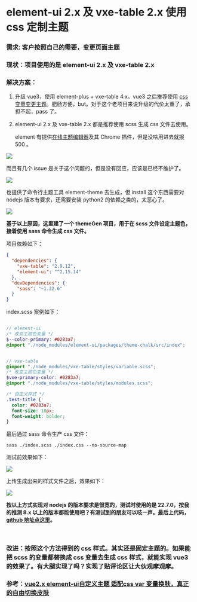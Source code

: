 # element-ui 2.x 及 vxe-table 2.x 使用 css 定制主题

### 需求: 客户按照自己的需要，变更页面主题

### 现状：项目使用的是 element-ui 2.x 及 vxe-table 2.x

### 解决方案：

1. 升级 vue3，使用 element-plus + vxe-table 4.x。vue3 之后推荐使用 [css 变量变更主题](https://developer.mozilla.org/en-US/docs/Web/CSS/Using_CSS_custom_properties)。肥肠方便，but。对于这个老项目来说升级的代价太重了，承担不起，pass 了。
2. element-ui 2.x 及 vxe-table 2.x 都是推荐使用 scss 生成 css 文件去使用。

   element 有提供[在线主题编辑器](https://element.eleme.cn/#/zh-CN/theme/preview)及其 Chrome 插件，但是没啥用进去就报 500 。

![](https://upload-images.jianshu.io/upload_images/12977677-796b907715d9aae1.png?imageMogr2/auto-orient/strip%7CimageView2/2/w/1240)

而且有几个 issue 是关于这个问题的，但是没有回应，应该是已经不维护了。

![](https://upload-images.jianshu.io/upload_images/12977677-c8afbb1d7013c062.png?imageMogr2/auto-orient/strip%7CimageView2/2/w/1240)

也提供了命令行主题工具 element-theme 去生成，但 install 这个东西需要对 nodejs 版本有要求，还需要安装 python2 的依赖之类的，太恶心了。

![](https://upload-images.jianshu.io/upload_images/12977677-a36657e285daccb4.png?imageMogr2/auto-orient/strip%7CimageView2/2/w/1240)

**基于以上原因，这里建了一个 themeGen 项目，用于在 scss 文件设定主题色，接着使用 sass 命令生成 css 文件。**

项目依赖如下：

```json
{
  "dependencies": {
    "vxe-table": "2.9.12",
    "element-ui": "^2.15.14"
  },
  "devDependencies": {
    "sass": "~1.32.6"
  }
}
```

index.scss 案例如下：

```scss

// element-ui
/* 改变主题色变量 */
$--color-primary: #0283a7;
@import "./node_modules/element-ui/packages/theme-chalk/src/index";


// vxe-table
@import "./node_modules/vxe-table/styles/variable.scss";
/* 改变主题色变量 */
$vxe-primary-color: #0283a7;
@import "./node_modules/vxe-table/styles/modules.scss";

/* 自定义样式 */
.test-title {
  color: #0283a7;
  font-size: 18px;
  font-weight: bolder;
}
```

最后通过 sass 命令生产 css 文件：

```
sass ./index.scss ./index.css --no-source-map
```

测试前效果如下：

![](https://upload-images.jianshu.io/upload_images/12977677-a44c0e69f3e7af5a.png?imageMogr2/auto-orient/strip%7CimageView2/2/w/1240)

上传生成出来的样式文件之后，效果如下：

![](https://upload-images.jianshu.io/upload_images/12977677-8a955a3d93eb1e04.png?imageMogr2/auto-orient/strip%7CimageView2/2/w/1240)

**按以上方式实现对 nodejs 的版本要求是很宽的，测试时使用的是 22.7.0，按我的推测 8.x 以上的版本都能使用吧？有测试到的朋友可以吱一声。最后上代码，[github 地址点这里](https://github.com/774653363/code-log/tree/main/vue/2024090201)。**

<br/>

### 改进：按照这个方法得到的 css 样式。其实还是固定主题的。如果能把 scss 的变量都替换成 css 变量去生成 css 样式，就能实现 vue3 的效果了。有大腿实现了吗？实现了贴评论区让大伙观摩观摩。

### 参考：[vue2.x element-ui自定义主题 适配css var 变量换肤，真正的自由切换皮肤](https://www.jianshu.com/p/e8d45daee461)
